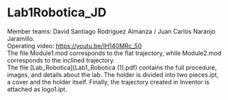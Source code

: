 # Lab1Robotica_JD
Member teams: David Santiago Rodriguez Almanza / Juan Carlos Naranjo Jaramillo.<br>
Operating video: https://youtu.be/IH140MRc_50<br>
The file Module1.mod corresponds to the flat trajectory, while Module2.mod corresponds to the inclined trajectory.<br>
The file [Lab_Robotica](Lab1_Robotica (1).pdf) contains the full procedure, images, and details about the lab. The holder is divided into two pieces.ipt, a cover and the holder itself. Finally, the trajectory created in Inventor is attached as logo1.ipt.

